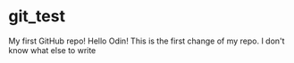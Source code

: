 # git_test
My first GitHub repo!
Hello Odin!
This is the first change of my repo. I don't know what else to write

